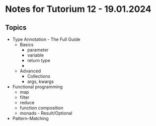 # Notes for Tutorium 12 - 19.01.2024

## Topics

- Type Annotation - The Full Guide
    - Basics
        - parameter
        - variable
        - return type
        - 
    - Advanced
        - Collections
        - args, kwargs
- Functional programming
    - map
    - filter
    - reduce
    - function composition
    - monads - Result/Optional
- Pattern-Matching